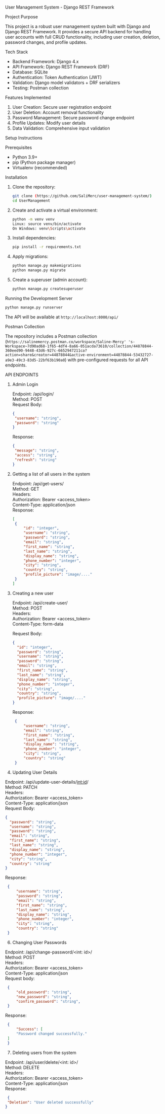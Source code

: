 User Management System - Django REST Framework

Project Purpose

This project is a robust user management system built with Django and Django REST Framework. It provides a secure API backend for handling user accounts with full CRUD functionality, including user creation, deletion, password changes, and profile updates.

Tech Stack

- Backend Framework: Django 4.x
- API Framework: Django REST Framework (DRF)
- Database: SQLite
- Authentication: Token Authentication (JWT)
- Validation: Django model validators + DRF serializers
- Testing: Postman collection

Features Implemented

1. User Creation: Secure user registration endpoint
2. User Deletion: Account removal functionality
3. Password Management: Secure password change endpoint
4. Profile Updates: Modify user details
5. Data Validation: Comprehensive input validation

Setup Instructions

Prerequisites

- Python 3.9+
- pip (Python package manager)
- Virtualenv (recommended)

Installation

1. Clone the repository:
   ```bash
   git clone (https://github.com/SaliMerc/user-management-system/)
   cd UserManagement
   ```

2. Create and activate a virtual environment:
   ```bash
   python -m venv venv
   Linux: source venv/bin/activate
   On Windows: venv\Scripts\activate
   ```

3. Install dependencies:
   ```bash
   pip install -r requirements.txt
   ```

4. Apply migrations:
   ```bash
   python manage.py makemigrations
   python manage.py migrate
   ```

5. Create a superuser (admin account):
   ```bash
   python manage.py createsuperuser
   ```

Running the Development Server
```bash
python manage.py runserver
```
The API will be available at `http://localhost:8000/api/`

Postman Collection

The repository includes a Postman collection (`https://salinemercy.postman.co/workspace/Saline-Mercy' 's-Workspace~7d90ad68-1f65-4df4-8a66-051acda73610/collection/44878844-360eed90-9448-43d6-927c-6652947211ca?action=share&creator=44878844&active-environment=44878844-53432727-a9e3-49c3-83d5-22bf63b190a0`) with pre-configured requests for all API endpoints. 


API ENDPOINTS   
1. Admin Login

   Endpoint: /api/login/  
   Method: POST  
   Request Body:    
      ```json
      {
       "username": "string",
       "password": "string"
      }
   ```
   Response:  
      ```json
      {
       "message": "string",
       "access": "string",
       "refresh": "string"
      }
      ```

2. Getting a list of all users in the system  

   Endpoint: /api/get-users/  
   Method: GET  
   Headers:  
   Authorization: Bearer <access_token>  
   Content-Type: application/json  
   Response:  
      ```json
      [
       {
           "id": "integer",
           "username": "string",
           "password": "string",
           "email": "string",
           "first_name": "string",
           "last_name": "string",
           "display_name": "string",
           "phone_number": "integer",
           "city": "string",
           "country": "string",
           "profile_picture": "image/...."
       }
      ]
      ```
3. Creating a new user

   Endpoint: /api/create-user/  
   Method: POST  
   Headers:  
   Authorization: Bearer <access_token>  
   Content-Type: form-data  
   
   Request Body:  
      ```json
      {
        "id": "integer",
        "password": "string",
        "username": "string",
        "password": "string",
        "email": "string",
        "first_name": "string",
        "last_name": "string",
        "display_name": "string",
        "phone_number": "integer",
        "city": "string",
        "country": "string",
        "profile_picture": "image/...."
      }
      ```
   Response:  
      ```json
       {
           "username": "string",
           "email": "string",
           "first_name": "string",
           "last_name": "string",
           "display_name": "string",
           "phone_number": "integer",
           "city": "string",
           "country": "string"
       }
      ```

4. Updating User Details  

Endpoint: /api/update-user-details/<int:id>/  
Method: PATCH  
Headers:  
Authorization: Bearer <access_token>  
Content-Type: application/json  
   Request Body:  
   ```json
   {
     "password": "string",
     "username": "string",
     "password": "string",
     "email": "string",
     "first_name": "string",
     "last_name": "string",
     "display_name": "string",
     "phone_number": "integer",
     "city": "string",
     "country": "string"
   }
   ```
   Response:  
   ```json
    {
        "username": "string",
        "password": "string",
        "email": "string",
        "first_name": "string",
        "last_name": "string",
        "display_name": "string",
        "phone_number": "integer",
        "city": "string",
        "country": "string"
    }
   ```
6. Changing User Passwords  

Endpoint: /api/change-password/<int: id>/  
Method: POST  
Headers:  
Authorization: Bearer <access_token>  
Content-Type: application/json  
   Request body:  
   ```json
    {
        "old_password": "string",
        "new_password": "string",
        "confirm_password": "string",
    }
   ```
   Response:  
   ```json
    {
        "Success": [
        "Password changed successfully."
    ]
    }
   ```
7. Deleting users from the system  

Endpoint: /api/user/delete/<int: id>/  
Method: DELETE  
Headers:  
Authorization: Bearer <access_token>  
Content-Type: application/json  
   Response:  
   ```json
    {
    "Deletion": "User deleted successfully"
   }
   ```
